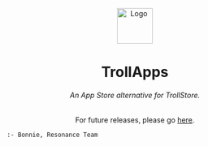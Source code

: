 <p align="center">
    <img src="https://raw.githubusercontent.com/TheResonanceTeam/TrollApps/main/assets/TrollAppsIcon.png" alt="Logo" width="70" height="70"></img>
</p>

<h1 align="center">TrollApps</h1>
<h6 align="center">An App Store alternative for TrollStore.</h6>

<p align="center">
    For future releases, please go <a href="https://github.com/TheResonanceTeam/TrollApps">here</a>.

    :- Bonnie, Resonance Team
</p>

